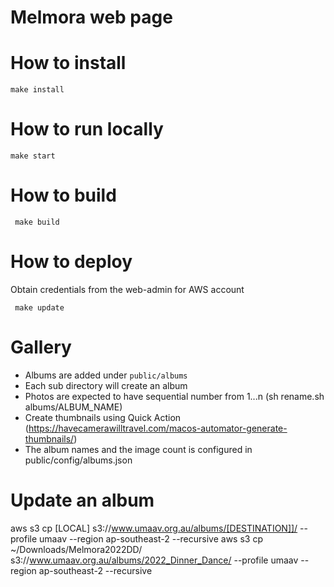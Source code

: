 
# Melmora web page

# How to install
```
make install
```

# How to run locally
```
make start
```

# How to build
```
 make build
```

# How to deploy
Obtain credentials from the web-admin for AWS account
```
 make update
```

# Gallery
- Albums are added under `public/albums`
- Each sub directory will create an album
- Photos are expected to have sequential number from 1...n (sh rename.sh albums/ALBUM_NAME)
- Create thumbnails using Quick Action (https://havecamerawilltravel.com/macos-automator-generate-thumbnails/) 
- The album names and the image count is configured in public/config/albums.json
 
# Update an album 
aws s3 cp [LOCAL] s3://www.umaav.org.au/albums/[DESTINATION]]/  --profile umaav --region ap-southeast-2  --recursive
aws s3 cp ~/Downloads/Melmora2022DD/ s3://www.umaav.org.au/albums/2022_Dinner_Dance/  --profile umaav --region ap-southeast-2 --recursive
